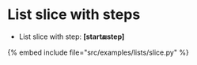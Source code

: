 # List slice with steps


* List slice with step: **[start:end:step]**

{% embed include file="src/examples/lists/slice.py" %}



